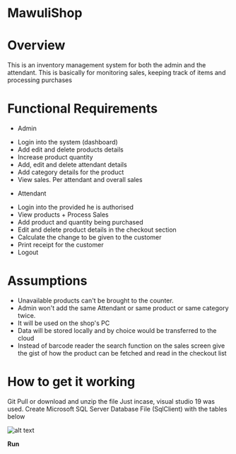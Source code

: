 # MawuliShop
# Overview
This is an inventory management system for both the admin and the attendant. This is basically for monitoring sales, keeping track of items and processing purchases

# Functional Requirements

* Admin
- Login into the system (dashboard)
- Add edit and delete products details 
- Increase product quantity
- Add, edit and delete attendant details
- Add category details for the product
- View sales. Per attendant and overall sales 

* Attendant
- Login into the provided he is authorised
- View products
      + Process Sales
- Add product and quantity being purchased
- Edit and delete product details in the checkout section
- Calculate the change to be given to the customer
- Print receipt for the customer 
- Logout


# Assumptions
- Unavailable products can't be brought to the counter.
- Admin won't add the same Attendant or same product or same category twice. 
- It will be used on the shop's PC
- Data will be stored locally and by choice would be transferred to the cloud
- Instead of barcode reader the search function on the sales screen give the gist of how the product can be fetched and read in the checkout list


# How to get it working
Git Pull or download and unzip the file
Just incase, visual studio 19 was used.
Create Microsoft SQL Server Database File (SqlClient) with the tables below


![alt text](https://github.com/MawuliB/MawuliShop/blob/master/git.png)


**Run**
